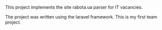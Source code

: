 This project implements the site rabota.ua parser for IT vacancies.

The project was written using the laravel framework.
This is my first team project.
